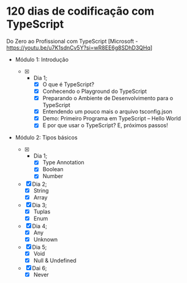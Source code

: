 # 120 dias de codificação com TypeScript

Do Zero ao Profissional com TypeScript [Microsoft - https://youtu.be/u7K1sdnCv5Y?si=wR8EE6g8SDhD3QHq]

- Módulo 1: Introdução

  - [x] - Dia 1;
      - [x] O que é TypeScript?
      - [x] Conhecendo o Playground do TypeScript
      - [x] Preparando o Ambiente de Desenvolvimento para o TypeScript
      - [x] Entendendo um pouco mais o arquivo tsconfig.json
      - [x] Demo: Primeiro Programa em TypeScript – Hello World
      - [x] E por que usar o TypeScript? E, próximos passos!

- Módulo 2: Tipos básicos
  - [x] - Dia 1;
      - [x] Type Annotation
      - [x] Boolean
      - [x] Number
  - [x] Dia 2;
    - [x] String
    - [x] Array
  - [x] Dia 3;
    - [x] Tuplas
    - [x] Enum
  - [x] Dia 4;
    - [x] Any
    - [x] Unknown
  - [x] Dia 5;
    - [x] Void
    - [x] Null & Undefined
  - [x] Dai 6;
    - [x] Never
